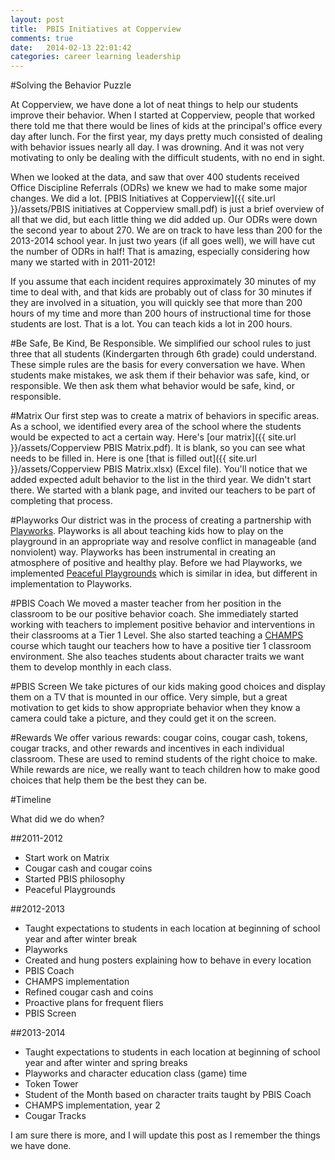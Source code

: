 ```yaml
---
layout: post
title:  PBIS Initiatives at Copperview
comments: true
date:   2014-02-13 22:01:42
categories: career learning leadership
---
```

#Solving the Behavior Puzzle

At Copperview, we have done a lot of neat things to help our students improve their behavior. When I started at Copperview, people that worked there told me that there would be lines of kids at the principal's office  every day after lunch. For the first year, my days pretty much consisted of dealing with behavior issues nearly all day. I was drowning. And it was not very motivating to only be dealing with the difficult students, with no end in sight. 

When we looked at the data, and saw that over 400 students received Office Discipline Referrals (ODRs) we knew we had to make some major changes. We did a lot. [PBIS Initiatives at Copperview]({{ site.url }}/assets/PBIS initiatives at Copperview small.pdf) is just a brief overview of all that we did, but each little thing we did added up. Our ODRs were down the second year to about 270. We are on track to have less than 200 for the 2013-2014 school year. In just two years (if all goes well), we will have cut the number of ODRs in half! That is amazing, especially considering how many we started with in 2011-2012!

If you assume that each incident requires approximately 30 minutes of my time to deal with, and that kids are probably out of class for 30 minutes if they are involved in a situation, you will quickly see that more than 200 hours of my time and more than 200 hours of instructional time for those students are lost. That is a lot. You can teach kids a lot in 200 hours. 

#Be Safe, Be Kind, Be Responsible. 
We simplified our school rules to just three that all students (Kindergarten through 6th grade) could understand. These simple rules are the basis for every conversation we have. When students make mistakes, we ask them if their behavior was safe, kind, or responsible. We then ask them what behavior would be safe, kind, or responsible. 

#Matrix
Our first step was to create a matrix of behaviors in specific areas. As a school, we identified every area of the school where the students would be expected to act a certain way. Here's [our matrix]({{ site.url }}/assets/Copperview PBIS Matrix.pdf). It is blank, so you can see what needs to be filled in. Here is one [that is filled out]({{ site.url }}/assets/Copperview PBIS Matrix.xlsx) (Excel file). You'll notice that we added expected adult behavior to the list in the third year. We didn't start there. We started with a blank page, and invited our teachers to be part of completing that process. 

#Playworks
Our district was in the process of creating a partnership with [Playworks](http://www.playworks.org/communities/national?). Playworks is all about teaching kids how to play on the playground in an appropriate way and resolve conflict in manageable (and nonviolent) way. Playworks has been instrumental in creating an atmosphere of positive and healthy play. Before we had Playworks, we implemented [Peaceful Playgrounds](http://www.peacefulplaygrounds.com) which is similar in idea, but different in implementation to Playworks. 

#PBIS Coach
We moved a master teacher from her position in the classroom to be our positive behavior coach. She immediately started working with teachers to implement positive behavior and interventions in their classrooms at a Tier 1 Level. She also started teaching a [CHAMPS](http://www.amazon.com/gp/product/B002LS1AJ4/ref=as_li_ss_tl?ie=UTF8&camp=1789&creative=390957&creativeASIN=B002LS1AJ4&linkCode=as2&tag=jethrojonesco-20) course which taught our teachers how to have a positive tier 1 classroom environment. She also teaches students about character traits we want them to develop monthly in each class.

#PBIS Screen
We take pictures of our kids making good choices and display them on a TV that is mounted in our office. Very simple, but a great motivation to get kids to show appropriate behavior when they know a camera could take a picture, and they could get it on the screen. 

#Rewards
We offer various rewards: cougar coins, cougar cash, tokens, cougar tracks, and other rewards and incentives in each individual classroom. These are used to remind students of the right choice to make. While rewards are nice, we really want to teach children how to make good choices that help them be the best they can be. 

#Timeline

What did we do when? 

##2011-2012 

* Start work on Matrix
* Cougar cash and cougar coins
* Started PBIS philosophy
* Peaceful Playgrounds

##2012-2013

* Taught expectations to students in each location at beginning of school year and after winter break
* Playworks
* Created and hung posters explaining how to behave in every location
* PBIS Coach
* CHAMPS implementation
* Refined cougar cash and coins
* Proactive plans for frequent fliers
* PBIS Screen

##2013-2014

* Taught expectations to students in each location at beginning of school year and after winter and spring breaks
* Playworks and character education class (game) time
* Token Tower
* Student of the Month based on character traits taught by PBIS Coach
* CHAMPS implementation, year 2
* Cougar Tracks

I am sure there is more, and I will update this post as I remember the things we have done. 